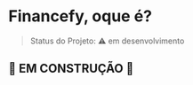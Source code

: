 <h1> Financefy, oque é?</h1> 

> Status do Projeto: :warning: em desenvolvimento

###
 <h2> 🚧 EM CONSTRUÇÃO 🚧 </h2>

